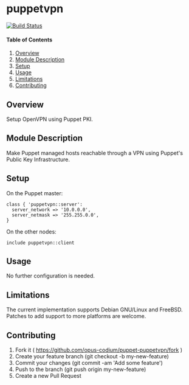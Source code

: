 # puppetvpn

[![Build Status](https://travis-ci.com/opus-codium/puppet-puppetvpn.svg?branch=master)](https://travis-ci.com/opus-codium/puppet-puppetvpn)

#### Table of Contents

1. [Overview](#overview)
2. [Module Description](#module-description)
3. [Setup](#setup)
4. [Usage](#usage)
5. [Limitations](#limitations)
6. [Contributing](#contributing)

## Overview

Setup OpenVPN using Puppet PKI.

## Module Description

Make Puppet managed hosts reachable through a VPN using Puppet's Public Key
Infrastructure.

## Setup

On the Puppet master:

~~~puppet
class { 'puppetvpn::server':
  server_network => '10.0.0.0',
  server_netmask => '255.255.0.0',
}
~~~

On the other nodes:

~~~puppet
include puppetvpn::client
~~~

## Usage

No further configuration is needed.

## Limitations

The current implementation supports Debian GNU/Linux and FreeBSD. Patches to
add support to more platforms are welcome.

## Contributing

1. Fork it ( https://github.com/opus-codium/puppet-puppetvpn/fork )
2. Create your feature branch (git checkout -b my-new-feature)
3. Commit your changes (git commit -am 'Add some feature')
4. Push to the branch (git push origin my-new-feature)
5. Create a new Pull Request

